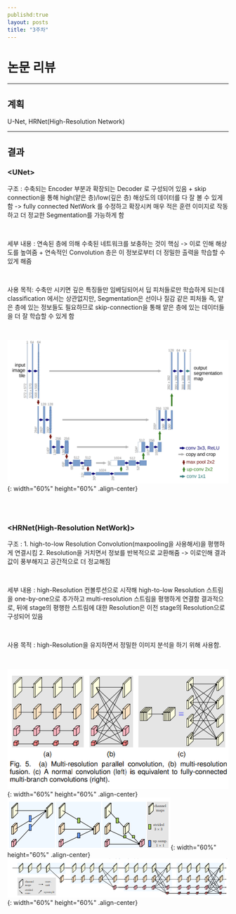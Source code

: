 ```yaml
---
publishd:true
layout: posts
title: "3주차"
---
```


# 논문 리뷰

---

## 계획
U-Net, HRNet(High-Resolution Network)

---

## 결과

### \<UNet\>

구조 : 수축되는 Encoder 부분과 확장되는 Decoder 로 구성되어 있음 + skip connection을 통해 high(얕은 층)/low(깊은 층) 해상도의 데이터를 다 잘 볼 수 있게 함  -> fully connected NetWork 를 수정하고 확장시켜 매우 적은 훈련 이미지로 작동하고 더 정교한 Segmentation를 가능하게 함

<br>

세부 내용 : 연속된 층에 의해 수축된 네트워크를 보충하는 것이 핵심 -> 이로 인해 해상도를 높여줌 + 연속적인 Convolution 층은 이 정보로부터 더 정밀한 출력을 학습할 수 있게 해줌

<br>

사용 목적: 수축만 시키면 깊은 특징들만 임베딩되어서 딥 피처들로만 학습하게 되는데 classification 에서는 상관없지만, Segmentation은 선이나 질감 같은 피처들 즉, 얕은 층에 있는 정보들도 필요하므로 
skip-connection을 통해 얕은 층에 있는 데이터들을 더 잘 학습할 수 있게 함

<br>

![사진](/assets/image/2024-07-21-first-0.png){: width="60%" height="60%" .align-center}

<br><br>

### <HRNet(High-Resolution NetWork)>
구조 : 1. high-to-low Resolution Convolution(maxpooling을 사용해서)을 평행하게 연결시킴
       2. Resolution을 거치면서 정보를 반복적으로 교환해줌
       -> 이로인해 결과 값이 풍부해지고 공간적으로 더 정교해짐

<br>

세부 내용 : high-Resolution 컨볼루션으로 시작해 high-to-low Resolution 스트림을 one-by-one으로 추가하고 multi-resolution 스트림을 평행하게 연결함
결과적으로, 뒤에 stage의 평행한 스트림에 대한 Resolution은 이전 stage의 Resolution으로 구성되어 있음

<br>

사용 목적 : high-Resolution을 유지하면서 정밀한 이미지 분석을 하기 위해 사용함.

<br>

![사진](/assets/image/2024-07-21-second-3.png){: width="60%" height="60%" .align-center}
![사진](/assets/image/2024-07-21-second-1.png){: width="60%" height="60%" .align-center}
![사진](/assets/image/2024-07-21-second-2.png){: width="60%" height="60%" .align-center}
